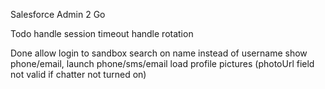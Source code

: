 Salesforce Admin 2 Go


Todo
handle session timeout
handle rotation

Done
allow login to sandbox
search on name instead of username
show phone/email, launch phone/sms/email
load profile pictures (photoUrl field not valid if chatter not turned on)
